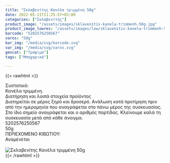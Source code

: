 ```yaml
---
title: "Σκλαβενίτης Κανέλα τριμμένη 50g"
date: 2022-05-21T11:25:57+03:00
categories: ["Σκλαβενίτης"]
product_image: "/assets/images/sklavenitis-kanela-trimmenh-50g.jpg"
product_image_lowres: "/assets/images/low/sklavenitis-kanela-trimmenh-50g.jpg"
barcode: "5202576250567"
varos: "50g"
bar_img: "/media/svg/barcode.svg"
var_img: "/media/svg/varos.svg"
gencat: ["Τρόφιμα"]
tags: ["Μπαχαρικά"]

---
```

{{< rawhtml >}}

<div class="sload519"><div class="product"><div id="sistatika">Συστατικά:</div><div class="alltext">Κανέλα τριμμένη.</div><div id="loipa">Διατήρηση και λοιπά στοιχεία προϊόντος</div><div class="alltext">Διατηρείται σε μέρος ξηρό και δροσερό. Aνάλωση κατά προτίμηση πριν από την ημερομηνία που αναγράφεται στο πάνω μέρος της συσκευασίας. Στο ίδιο σημείο αναγράφεται και ο αριθμός παρτίδας. Κλείνουμε καλά τη συσκευασία μετά από κάθε άνοιγμα.</div><div id="barcode"><div id="barimage1"></div><span id="bartext">5202576250567</span></div><div id="varos"><div id="varosimage1"></div><span id="varostext">50g</span></div><div id="kivotio">ΠΕΡΙΕΧΟΜΕΝΟ ΚΙΒΩΤΙΟΥ:<br>Αναμένεται</div><br><div class="pimg"><img alt="Σκλαβενίτης Κανέλα τριμμένη 50g" title="Σκλαβενίτης Κανέλα τριμμένη 50g" src="/assets/images/sklavenitis-kanela-trimmenh-50g.jpg"></div></div></div>
{{< /rawhtml >}}


